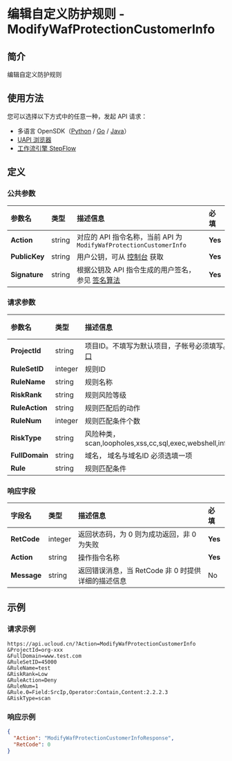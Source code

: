# 编辑自定义防护规则 - ModifyWafProtectionCustomerInfo

## 简介

编辑自定义防护规则





## 使用方法

您可以选择以下方式中的任意一种，发起 API 请求：
- 多语言 OpenSDK（[Python](https://github.com/ucloud/ucloud-sdk-python3) / [Go](https://github.com/ucloud/ucloud-sdk-go) / [Java](https://github.com/ucloud/ucloud-sdk-java)）
- [UAPI 浏览器](https://console.ucloud.cn/uapi/detail?id=ModifyWafProtectionCustomerInfo)
- [工作流引擎 StepFlow](https://console.ucloud.cn/stepflow/manage/)

## 定义

### 公共参数

| 参数名 | 类型 | 描述信息 | 必填 |
|:---|:---|:---|:---|
| **Action**     | string  | 对应的 API 指令名称，当前 API 为 `ModifyWafProtectionCustomerInfo`                        | **Yes** |
| **PublicKey**  | string  | 用户公钥，可从 [控制台](https://console.ucloud.cn/uapi/apikey) 获取                                             | **Yes** |
| **Signature**  | string  | 根据公钥及 API 指令生成的用户签名，参见 [签名算法](api/summary/signature.md)  | **Yes** |

### 请求参数

| 参数名 | 类型 | 描述信息 | 必填 |
|:---|:---|:---|:---|
| **ProjectId** | string | 项目ID。不填写为默认项目，子帐号必须填写。 请参考[GetProjectList接口](api/summary/get_project_list) |No|
| **RuleSetID** | integer | 规则ID |**Yes**|
| **RuleName** | string | 规则名称 |**Yes**|
| **RiskRank** | string | 规则风险等级 |**Yes**|
| **RuleAction** | string | 规则匹配后的动作 |**Yes**|
| **RuleNum** | integer | 规则匹配条件个数 |**Yes**|
| **RiskType** | string | 风险种类，scan,loopholes,xss,cc,sql,exec,webshell,infoleak,eaa,protocol,other |**Yes**|
| **FullDomain** | string | 域名， 域名与域名ID 必须选填一项 |**Yes**|
| **Rule** | string | 规则匹配条件 |No|

### 响应字段

| 字段名 | 类型 | 描述信息 | 必填 |
|:---|:---|:---|:---|
| **RetCode** | integer | 返回状态码，为 0 则为成功返回，非 0 为失败 |**Yes**|
| **Action** | string | 操作指令名称 |**Yes**|
| **Message** | string | 返回错误消息，当 RetCode 非 0 时提供详细的描述信息 |No|




## 示例

### 请求示例
    
```
https://api.ucloud.cn/?Action=ModifyWafProtectionCustomerInfo
&ProjectId=org-xxx
&FullDomain=www.test.com
&RuleSetID=45000
&RuleName=test
&RiskRank=Low
&RuleAction=Deny
&RuleNum=1
&Rule.0=Field:SrcIp,Operator:Contain,Content:2.2.2.3
&RiskType=scan
```

### 响应示例
    
```json
{
  "Action": "ModifyWafProtectionCustomerInfoResponse",
  "RetCode": 0
}
```




